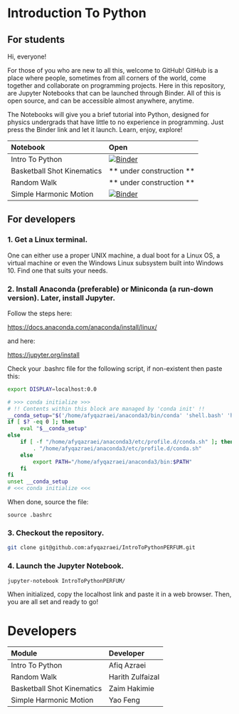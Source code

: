 # Introduction To Python

## For students

Hi, everyone!

For those of you who are new to all this, welcome to GitHub! GitHub is a place where people, sometimes from all corners of the world, come together and collaborate on programming projects. Here in this repository, are Jupyter Notebooks that can be launched through Binder. All of this is open source, and can be accessible almost anywhere, anytime. 

The Notebooks will give you a brief tutorial into Python, designed for physics undergrads that have little to no experience in programming. Just press the Binder link and let it launch. Learn, enjoy, explore!

|Notebook|Open|
|:--|:--|
|Intro To Python|[![Binder](https://mybinder.org/badge_logo.svg)](https://mybinder.org/v2/gh/afyqazraei/IntroToPythonPERFUM/master?filepath=Intro_To_Python.ipynb)|
|Basketball Shot Kinematics|** under construction **|
|Random Walk|** under construction **|
|Simple Harmonic Motion|[![Binder](https://mybinder.org/badge_logo.svg)](https://mybinder.org/v2/gh/afyqazraei/IntroToPythonPERFUM/blob/master/SHM.ipynb/master)|

## For developers

### 1. Get a Linux terminal.

One can either use a proper UNIX machine, a dual boot for a Linux OS, a virtual machine or even the Windows Linux subsystem built into Windows 10. Find one that suits your needs.

### 2. Install Anaconda (preferable) or Miniconda (a run-down version). Later, install Jupyter.

Follow the steps here:

https://docs.anaconda.com/anaconda/install/linux/

and here:

https://jupyter.org/install

Check your .bashrc file for the following script, if non-existent then paste this:

```bash
export DISPLAY=localhost:0.0

# >>> conda initialize >>>
# !! Contents within this block are managed by 'conda init' !!
__conda_setup="$('/home/afyqazraei/anaconda3/bin/conda' 'shell.bash' 'hook' 2> /dev/null)"
if [ $? -eq 0 ]; then
    eval "$__conda_setup"
else
    if [ -f "/home/afyqazraei/anaconda3/etc/profile.d/conda.sh" ]; then
        . "/home/afyqazraei/anaconda3/etc/profile.d/conda.sh"
    else
        export PATH="/home/afyqazraei/anaconda3/bin:$PATH"
    fi
fi
unset __conda_setup
# <<< conda initialize <<<

```

When done, source the file:

```
source .bashrc
```

### 3. Checkout the repository.

```bash
git clone git@github.com:afyqazraei/IntroToPythonPERFUM.git 
```

### 4. Launch the Jupyter Notebook.

```bash
jupyter-notebook IntroToPythonPERFUM/
```

When initialized, copy the localhost link and paste it in a web browser. Then, you are all set and ready to go!

# Developers

|Module|Developer|
|:--|:--|
|Intro To Python| Afiq Azraei |
| Random Walk | Harith Zulfaizal |
| Basketball Shot Kinematics | Zaim Hakimie |
| Simple Harmonic Motion | Yao Feng |
